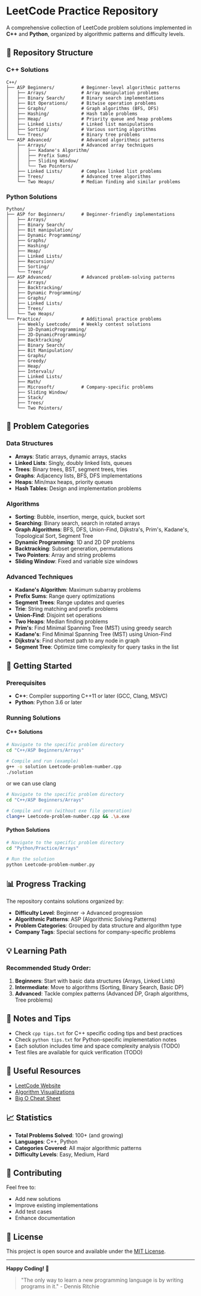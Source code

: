 # LeetCode Practice Repository

A comprehensive collection of LeetCode problem solutions implemented in **C++** and **Python**, organized by algorithmic patterns and difficulty levels.

## 📁 Repository Structure

### C++ Solutions
```
C++/
├── ASP Beginners/          # Beginner-level algorithmic patterns
│   ├── Arrays/             # Array manipulation problems
│   ├── Binary Search/      # Binary search implementations
│   ├── Bit Operations/     # Bitwise operation problems
│   ├── Graphs/             # Graph algorithms (BFS, DFS)
│   ├── Hashing/            # Hash table problems
│   ├── Heap/               # Priority queue and heap problems
│   ├── Linked Lists/       # Linked list manipulations
│   ├── Sorting/            # Various sorting algorithms
│   └── Trees/              # Binary tree problems
└── ASP Advanced/           # Advanced algorithmic patterns
    ├── Arrays/             # Advanced array techniques
    │   ├── Kadane's Algorithm/
    │   ├── Prefix Sums/
    │   ├── Sliding Window/
    │   └── Two Pointers/
    ├── Linked Lists/       # Complex linked list problems
    ├── Trees/              # Advanced tree algorithms
    └── Two Heaps/          # Median finding and similar problems
```

### Python Solutions
```
Python/
├── ASP for Beginners/      # Beginner-friendly implementations
│   ├── Arrays/
│   ├── Binary Search/
│   ├── Bit manipulation/
│   ├── Dynamic Programming/
│   ├── Graphs/
│   ├── Hashing/
│   ├── Heap/
│   ├── Linked Lists/
│   ├── Recursion/
│   ├── Sorting/
│   └── Trees/
├── ASP Advanced/           # Advanced problem-solving patterns
│   ├── Arrays/
│   ├── Backtracking/
│   ├── Dynamic Programming/
│   ├── Graphs/
│   ├── Linked Lists/
│   ├── Trees/
│   └── Two Heaps/
└── Practice/               # Additional practice problems
    ├── Weekly Leetcode/    # Weekly contest solutions
    ├── 1D-DynamicProgramming/
    ├── 2D-DynamicProgramming/
    ├── Backtracking/
    ├── Binary Search/
    ├── Bit Manipulation/
    ├── Graphs/
    ├── Greedy/
    ├── Heap/
    ├── Intervals/
    ├── Linked Lists/
    ├── Math/
    ├── Microsoft/          # Company-specific problems
    ├── Sliding Window/
    ├── Stack/
    ├── Trees/
    └── Two Pointers/
```

## 🎯 Problem Categories

### Data Structures
- **Arrays**: Static arrays, dynamic arrays, stacks
- **Linked Lists**: Singly, doubly linked lists, queues
- **Trees**: Binary trees, BST, segment trees, tries
- **Graphs**: Adjacency lists, BFS, DFS implementations
- **Heaps**: Min/max heaps, priority queues
- **Hash Tables**: Design and implementation problems

### Algorithms
- **Sorting**: Bubble, insertion, merge, quick, bucket sort
- **Searching**: Binary search, search in rotated arrays
- **Graph Algorithms**: BFS, DFS, Union-Find, Dijkstra's, Prim's, Kadane's, Topological Sort, Segment Tree
- **Dynamic Programming**: 1D and 2D DP problems
- **Backtracking**: Subset generation, permutations
- **Two Pointers**: Array and string problems
- **Sliding Window**: Fixed and variable size windows

### Advanced Techniques
- **Kadane's Algorithm**: Maximum subarray problems
- **Prefix Sums**: Range query optimizations
- **Segment Trees**: Range updates and queries
- **Trie**: String matching and prefix problems
- **Union-Find**: Disjoint set operations
- **Two Heaps**: Median finding problems
- **Prim's**: Find Minimal Spanning Tree (MST) using greedy search
- **Kadane's**: Find Minimal Spanning Tree (MST) using Union-Find
- **Dijkstra's**: Find shortest path to any node in graph
- **Segment Tree**: Optimize time complexity for query tasks in the list

## 🚀 Getting Started

### Prerequisites
- **C++**: Compiler supporting C++11 or later (GCC, Clang, MSVC)
- **Python**: Python 3.6 or later

### Running Solutions

#### C++ Solutions
```bash
# Navigate to the specific problem directory
cd "C++/ASP Beginners/Arrays"

# Compile and run (example)
g++ -o solution Leetcode-problem-number.cpp
./solution
```

or we can use clang
```bash
# Navigate to the specific problem directory
cd "C++/ASP Beginners/Arrays"

# Compile and run (without exe file generation)
clang++ Leetcode-problem-number.cpp && .\a.exe

```

#### Python Solutions
```bash
# Navigate to the specific problem directory
cd "Python/Practice/Arrays"

# Run the solution
python Leetcode-problem-number.py
```

## 📊 Progress Tracking

The repository contains solutions organized by:
- **Difficulty Level**: Beginner → Advanced progression
- **Algorithmic Patterns**: ASP (Algorithmic Solving Patterns)
- **Problem Categories**: Grouped by data structure and algorithm type
- **Company Tags**: Special sections for company-specific problems

## 💡 Learning Path

### Recommended Study Order:
1. **Beginners**: Start with basic data structures (Arrays, Linked Lists)
2. **Intermediate**: Move to algorithms (Sorting, Binary Search, Basic DP)
3. **Advanced**: Tackle complex patterns (Advanced DP, Graph algorithms, Tree problems)

## 📝 Notes and Tips

- Check `cpp tips.txt` for C++ specific coding tips and best practices
- Check `python tips.txt` for Python-specific implementation notes
- Each solution includes time and space complexity analysis (TODO)
- Test files are available for quick verification (TODO)

## 🔗 Useful Resources

- [LeetCode Website](https://leetcode.com/)
- [Algorithm Visualizations](https://visualgo.net/)
- [Big O Cheat Sheet](https://www.bigocheatsheet.com/)

## 📈 Statistics

- **Total Problems Solved**: 100+ (and growing)
- **Languages**: C++, Python
- **Categories Covered**: All major algorithmic patterns
- **Difficulty Levels**: Easy, Medium, Hard

## 🤝 Contributing

Feel free to:
- Add new solutions
- Improve existing implementations
- Add test cases
- Enhance documentation

## 📄 License

This project is open source and available under the [MIT License](LICENSE).

---

**Happy Coding! 🚀**

> "The only way to learn a new programming language is by writing programs in it." - Dennis Ritchie
